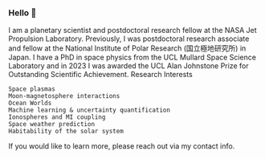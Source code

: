 ### Hello 👋

I am a planetary scientist and postdoctoral research fellow at the NASA Jet Propulsion Laboratory. Previously, I was postdoctoral research associate and fellow at the National Institute of Polar Research (国立極地研究所) in Japan. I have a PhD in space physics from the UCL Mullard Space Science Laboratory and in 2023 I was awarded the UCL Alan Johnstone Prize for Outstanding Scientific Achievement.
Research Interests

    Space plasmas
    Moon-magnetosphere interactions
    Ocean Worlds
    Machine learning & uncertainty quantification
    Ionospheres and MI coupling
    Space weather prediction
    Habitability of the solar system

If you would like to learn more, please reach out via my contact info.
